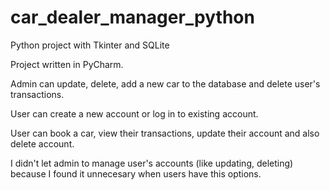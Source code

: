 # car_dealer_manager_python
Python project with Tkinter and SQLite

Project written in PyCharm.

Admin can update, delete, add a new car to the database and delete user's transactions.

User can create a new account or log in to existing account.

User can book a car, view their transactions, update their account and also delete account.

I didn't let admin to manage user's accounts (like updating, deleting) because I found it unnecesary when users have this options.
